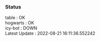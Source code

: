 ### Status


table : OK  
hogwarts : OK  
icy-bot : DOWN  
Latest Update : 2022-08-21 16:11:36.552242
